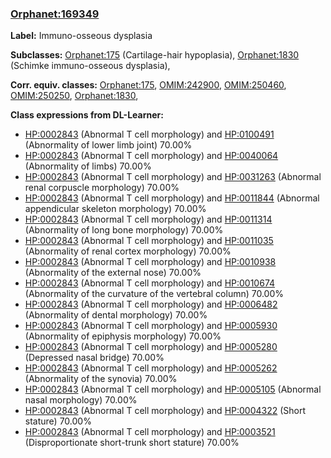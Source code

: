 
### [Orphanet:169349](http://www.orpha.net/ORDO/Orphanet_169349)
**Label:** Immuno-osseous dysplasia

**Subclasses:** [Orphanet:175](http://www.orpha.net/ORDO/Orphanet_175) (Cartilage-hair hypoplasia), [Orphanet:1830](http://www.orpha.net/ORDO/Orphanet_1830) (Schimke immuno-osseous dysplasia), 

**Corr. equiv. classes:** [Orphanet:175](http://www.orpha.net/ORDO/Orphanet_175), [OMIM:242900](http://purl.obolibrary.org/obo/OMIM_242900), [OMIM:250460](http://purl.obolibrary.org/obo/OMIM_250460), [OMIM:250250](http://purl.obolibrary.org/obo/OMIM_250250), [Orphanet:1830](http://www.orpha.net/ORDO/Orphanet_1830), 

**Class expressions from DL-Learner:**

- [HP:0002843](http://purl.obolibrary.org/obo/HP_0002843) (Abnormal T cell morphology) and [HP:0100491](http://purl.obolibrary.org/obo/HP_0100491) (Abnormality of lower limb joint) 70.00%
- [HP:0002843](http://purl.obolibrary.org/obo/HP_0002843) (Abnormal T cell morphology) and [HP:0040064](http://purl.obolibrary.org/obo/HP_0040064) (Abnormality of limbs) 70.00%
- [HP:0002843](http://purl.obolibrary.org/obo/HP_0002843) (Abnormal T cell morphology) and [HP:0031263](http://purl.obolibrary.org/obo/HP_0031263) (Abnormal renal corpuscle morphology) 70.00%
- [HP:0002843](http://purl.obolibrary.org/obo/HP_0002843) (Abnormal T cell morphology) and [HP:0011844](http://purl.obolibrary.org/obo/HP_0011844) (Abnormal appendicular skeleton morphology) 70.00%
- [HP:0002843](http://purl.obolibrary.org/obo/HP_0002843) (Abnormal T cell morphology) and [HP:0011314](http://purl.obolibrary.org/obo/HP_0011314) (Abnormality of long bone morphology) 70.00%
- [HP:0002843](http://purl.obolibrary.org/obo/HP_0002843) (Abnormal T cell morphology) and [HP:0011035](http://purl.obolibrary.org/obo/HP_0011035) (Abnormality of renal cortex morphology) 70.00%
- [HP:0002843](http://purl.obolibrary.org/obo/HP_0002843) (Abnormal T cell morphology) and [HP:0010938](http://purl.obolibrary.org/obo/HP_0010938) (Abnormality of the external nose) 70.00%
- [HP:0002843](http://purl.obolibrary.org/obo/HP_0002843) (Abnormal T cell morphology) and [HP:0010674](http://purl.obolibrary.org/obo/HP_0010674) (Abnormality of the curvature of the vertebral column) 70.00%
- [HP:0002843](http://purl.obolibrary.org/obo/HP_0002843) (Abnormal T cell morphology) and [HP:0006482](http://purl.obolibrary.org/obo/HP_0006482) (Abnormality of dental morphology) 70.00%
- [HP:0002843](http://purl.obolibrary.org/obo/HP_0002843) (Abnormal T cell morphology) and [HP:0005930](http://purl.obolibrary.org/obo/HP_0005930) (Abnormality of epiphysis morphology) 70.00%
- [HP:0002843](http://purl.obolibrary.org/obo/HP_0002843) (Abnormal T cell morphology) and [HP:0005280](http://purl.obolibrary.org/obo/HP_0005280) (Depressed nasal bridge) 70.00%
- [HP:0002843](http://purl.obolibrary.org/obo/HP_0002843) (Abnormal T cell morphology) and [HP:0005262](http://purl.obolibrary.org/obo/HP_0005262) (Abnormality of the synovia) 70.00%
- [HP:0002843](http://purl.obolibrary.org/obo/HP_0002843) (Abnormal T cell morphology) and [HP:0005105](http://purl.obolibrary.org/obo/HP_0005105) (Abnormal nasal morphology) 70.00%
- [HP:0002843](http://purl.obolibrary.org/obo/HP_0002843) (Abnormal T cell morphology) and [HP:0004322](http://purl.obolibrary.org/obo/HP_0004322) (Short stature) 70.00%
- [HP:0002843](http://purl.obolibrary.org/obo/HP_0002843) (Abnormal T cell morphology) and [HP:0003521](http://purl.obolibrary.org/obo/HP_0003521) (Disproportionate short-trunk short stature) 70.00%


